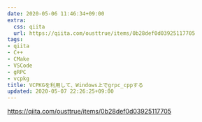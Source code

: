 ```yaml
---
date: 2020-05-06 11:46:34+09:00
extra:
  css: qiita
  url: https://qiita.com/ousttrue/items/0b28def0d03925117705
tags:
- qiita
- C++
- CMake
- VSCode
- gRPC
- vcpkg
title: VCPKGを利用して、Windows上でgrpc_cppする
updated: 2020-05-07 22:26:25+09:00
---
```


<https://qiita.com/ousttrue/items/0b28def0d03925117705>
